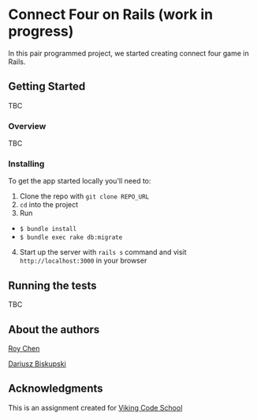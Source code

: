 
# Connect Four on Rails (work in progress)

In this pair programmed project, we started creating connect four game in Rails.



## Getting Started

TBC


### Overview

TBC


### Installing

To get the app started locally you'll need to:

1. Clone the repo with `git clone REPO_URL`
2. `cd` into the project
3. Run
  - `$ bundle install`
  - `$ bundle exec rake db:migrate`
4. Start up the server with `rails s` command and visit `http://localhost:3000` in your browser

## Running the tests

TBC

## About the authors

[Roy Chen](https://github.com/roychen25)

[Dariusz Biskupski](http://dariuszbiskupski.com/)


## Acknowledgments

This is an assignment created for [Viking Code School](https://www.vikingcodeschool.com/)
